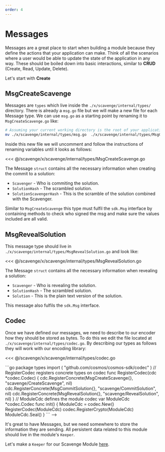 ```yaml
---
order: 4
---
```


# Messages

Messages are a great place to start when building a module because they define the actions that your application can make. Think of all the scenarios where a user would be able to update the state of the application in any way. These should be boiled down into basic interactions, similar to **CRUD** (Create, Read, Update, Delete).

Let's start with **Create**

## MsgCreateScavenge
Messages are `types` which live inside the `./x/scavenge/internal/types/` directory. There is already a `msg.go` file but we will make a new file for each Message type. We can use `msg.go` as a starting point by renaming it to `MsgCreateScavenge.go` like: 
```bash
# Assuming your current working directory is the root of your application
mv ./x/scavenge/internal/types/msg.go  ./x/scavenge/internal/types/MsgCreateScavenge.go
```
Inside this new file we will uncomment and follow the instructions of renaming variables until it looks as follows:

<<< @/scavenge/x/scavenge/internal/types/MsgCreateScavenge.go

<!--
```go
package types

import (
	sdk "github.com/cosmos/cosmos-sdk/types"
)

// MsgCreateScavenge
// ------------------------------------------------------------------------------
var _ sdk.Msg = &MsgCreateScavenge{}

// MsgCreateScavenge - struct for unjailing jailed validator
type MsgCreateScavenge struct {
	Creator      sdk.AccAddress `json:"creator" yaml:"creator"`           // address of the scavenger creator
	Description  string         `json:"description" yaml:"description"`   // description of the scavenge
	SolutionHash string         `json:"solutionHash" yaml:"solutionHash"` // solution hash of the scavenge
	Reward       sdk.Coins      `json:"reward" yaml:"reward"`             // reward of the scavenger
}

// NewMsgCreateScavenge creates a new MsgCreateScavenge instance
func NewMsgCreateScavenge(creator sdk.AccAddress, description, solutionHash string, reward sdk.Coins) MsgCreateScavenge {
	return MsgCreateScavenge{
		Creator:      creator,
		Description:  description,
		SolutionHash: solutionHash,
		Reward:       reward,
	}
}

// CreateScavengeConst is CreateScavenge Constant
const CreateScavengeConst = "CreateScavenge"

// nolint
func (msg MsgCreateScavenge) Route() string { return RouterKey }
func (msg MsgCreateScavenge) Type() string  { return CreateScavengeConst }
func (msg MsgCreateScavenge) GetSigners() []sdk.AccAddress {
	return []sdk.AccAddress{sdk.AccAddress(msg.Creator)}
}

// GetSignBytes gets the bytes for the message signer to sign on
func (msg MsgCreateScavenge) GetSignBytes() []byte {
	bz := ModuleCdc.MustMarshalJSON(msg)
	return sdk.MustSortJSON(bz)
}

// ValidateBasic validity check for the AnteHandler
func (msg MsgCreateScavenge) ValidateBasic() sdk.Error {
	if msg.Creator.Empty() {
		return sdk.NewError(DefaultCodespace, CodeInvalid, "Creator can't be empty")
	}
	if msg.SolutionHash == "" {
		return sdk.NewError(DefaultCodespace, CodeInvalid, "SolutionHash can't be empty")
	}
	return nil
}
```

Notice that all Messages in the app need to follow the `sdk.Msg` interface. The Message `struct` contains all the necessary information when creating a new scavenge: 
 * `Creator` - Who created it. This uses the `sdk.AccAddress` type which represents an account in the app controlled by public key cryptography.
 * `Description` - What is the question to be solved (the description of the challenge).
 * `SolutionHash` - The solution after being scrambled with a hash function.
 * `Reward` - This is the bounty that is awarded to whoever submits the answer first.

The `Msg` interface requires some other methods be set, like validating the contents of the struct, and confirming the message was signed and submitted by the `Creator`.

Now that one can create a scavenge the only other essential action is to be able to solve it. This should be broken into two separate actions as described before: `MsgCommitSolution` and `MsgRevealSolution`. 

## MsgCommitSolution
This message type should live in `./x/scavenge/internal/types/MsgCommitSolution.go` and look like:
```go
package types

import (
	sdk "github.com/cosmos/cosmos-sdk/types"
)

// MsgCommitSolution
// ------------------------------------------------------------------------------
var _ sdk.Msg = &MsgCommitSolution{}

// MsgCommitSolution - struct for unjailing jailed validator
type MsgCommitSolution struct {
	Scavenger             sdk.AccAddress `json:"scavenger" yaml:"scavenger"`                         // address of the scavenger
	SolutionHash          string         `json:"solutionhash" yaml:"solutionhash"`                   // solutionhash of the scavenge
	SolutionScavengerHash string         `json:"solutionScavengerHash" yaml:"solutionScavengerHash"` // solution hash of the scavenge
}

// NewMsgCommitSolution creates a new MsgCommitSolution instance
func NewMsgCommitSolution(scavenger sdk.AccAddress, solutionHash string, solutionScavengerHash string) MsgCommitSolution {
	return MsgCommitSolution{
		Scavenger:             scavenger,
		SolutionHash:          solutionHash,
		SolutionScavengerHash: solutionScavengerHash,
	}
}

// CommitSolutionConst is CommitSolution Constant
const CommitSolutionConst = "CommitSolution"

// nolint
func (msg MsgCommitSolution) Route() string { return RouterKey }
func (msg MsgCommitSolution) Type() string  { return CommitSolutionConst }
func (msg MsgCommitSolution) GetSigners() []sdk.AccAddress {
	return []sdk.AccAddress{sdk.AccAddress(msg.Scavenger)}
}

// GetSignBytes gets the bytes for the message signer to sign on
func (msg MsgCommitSolution) GetSignBytes() []byte {
	bz := ModuleCdc.MustMarshalJSON(msg)
	return sdk.MustSortJSON(bz)
}

// ValidateBasic validity check for the AnteHandler
func (msg MsgCommitSolution) ValidateBasic() sdk.Error {
	if msg.Scavenger.Empty() {
		return sdk.NewError(DefaultCodespace, CodeInvalid, "Creator can't be empty")
	}
	if msg.SolutionHash == "" {
		return sdk.NewError(DefaultCodespace, CodeInvalid, "SolutionHash can't be empty")
	}
	if msg.SolutionScavengerHash == "" {
		return sdk.NewError(DefaultCodespace, CodeInvalid, "SolutionScavengerHash can't be empty")
	}
	return nil
}
```
-->

The Message `struct` contains all the necessary information when creating the commit to a solution: 
 * `Scavenger` - Who is commiting the solution.
 * `SolutionHash` - The scrambled solution.
 * `SolutionScavengerHash` - This is the scramble of the solution combined with the Scavenger.

Similar to `MsgCreateScavenge` this type must fulfil the `sdk.Msg` interface by containing methods to check who signed the msg and make sure the values included are all valid.

## MsgRevealSolution

This message type should live in `./x/scavenge/internal/types/MsgRevealSolution.go` and look like:

<<< @/scavenge/x/scavenge/internal/types/MsgRevealSolution.go

<!--
```go
package types

import (
	"crypto/sha256"
	"encoding/hex"
	"fmt"

	sdk "github.com/cosmos/cosmos-sdk/types"
)

// MsgRevealSolution
// ------------------------------------------------------------------------------
var _ sdk.Msg = &MsgRevealSolution{}

// MsgRevealSolution - struct for unjailing jailed validator
type MsgRevealSolution struct {
	Scavenger    sdk.AccAddress `json:"scavenger" yaml:"scavenger"`       // address of the scavenger scavenger
	SolutionHash string         `json:"solutionHash" yaml:"solutionHash"` // SolutionHash of the scavenge
	Solution     string         `json:"solution" yaml:"solution"`         // solution of the scavenge
}

// NewMsgRevealSolution creates a new MsgRevealSolution instance
func NewMsgRevealSolution(scavenger sdk.AccAddress, solution string) MsgRevealSolution {

	var solutionHash = sha256.Sum256([]byte(solution))
	var solutionHashString = hex.EncodeToString(solutionHash[:])

	return MsgRevealSolution{
		Scavenger:    scavenger,
		SolutionHash: solutionHashString,
		Solution:     solution,
	}
}

// RevealSolutionConst is RevealSolution Constant
const RevealSolutionConst = "RevealSolution"

// nolint
func (msg MsgRevealSolution) Route() string { return RouterKey }
func (msg MsgRevealSolution) Type() string  { return RevealSolutionConst }
func (msg MsgRevealSolution) GetSigners() []sdk.AccAddress {
	return []sdk.AccAddress{sdk.AccAddress(msg.Scavenger)}
}

// GetSignBytes gets the bytes for the message signer to sign on
func (msg MsgRevealSolution) GetSignBytes() []byte {
	bz := ModuleCdc.MustMarshalJSON(msg)
	return sdk.MustSortJSON(bz)
}

// ValidateBasic validity check for the AnteHandler
func (msg MsgRevealSolution) ValidateBasic() sdk.Error {
	if msg.Scavenger.Empty() {
		return sdk.NewError(DefaultCodespace, CodeInvalid, "Creator can't be empty")
	}
	if msg.SolutionHash == "" {
		return sdk.NewError(DefaultCodespace, CodeInvalid, "SolutionHash can't be empty")
	}
	if msg.Solution == "" {
		return sdk.NewError(DefaultCodespace, CodeInvalid, "Solution can't be empty")
	}

	var solutionHash = sha256.Sum256([]byte(msg.Solution))
	var solutionHashString = hex.EncodeToString(solutionHash[:])

	if msg.SolutionHash != solutionHashString {
		return sdk.NewError(DefaultCodespace, CodeInvalid, fmt.Sprintf("Hash of solution (%s) doesn't equal solutionHash (%s)", msg.SolutionHash, solutionHashString))
	}
	return nil
}
```
-->

The Message `struct` contains all the necessary information when revealing a solution:
 * `Scavenger` - Who is revealing the solution.
 * `SolutionHash` - The scrambled solution.
 * `Solution` - This is the plain text version of the solution.


 This message also fulfils the `sdk.Msg` interface.

 ## Codec
 Once we have defined our messages, we need to describe to our encoder how they should be stored as bytes. To do this we edit the file located at `./x/scavenge/internal/types/codec.go`. By describing our types as follows they will work with our encoding library:

 <<< @/scavenge/x/scavenge/internal/types/codec.go

<!-->
 ```go
 package types

import (
	"github.com/cosmos/cosmos-sdk/codec"
)

// RegisterCodec registers concrete types on codec
func RegisterCodec(cdc *codec.Codec) {
	cdc.RegisterConcrete(MsgCreateScavenge{}, "scavenge/CreateScavenge", nil)
	cdc.RegisterConcrete(MsgCommitSolution{}, "scavenge/CommitSolution", nil)
	cdc.RegisterConcrete(MsgRevealSolution{}, "scavenge/RevealSolution", nil)
}

// ModuleCdc defines the module codec
var ModuleCdc *codec.Codec

func init() {
	ModuleCdc = codec.New()
	RegisterCodec(ModuleCdc)
	codec.RegisterCrypto(ModuleCdc)
	ModuleCdc.Seal()
}
```
-->

 It's great to have Messages, but we need somewhere to store the information they are sending. All persistent data related to this module should live in the module's `Keeper`.

 Let's make a `Keeper` for our Scavenge Module [here](./05-keeper.md).